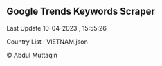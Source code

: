 

## Google Trends Keywords Scraper 
 
Last Update 10-04-2023 , 15:55:26

Country List :
VIETNAM.json



© Abdul Muttaqin 
